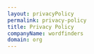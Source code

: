 ```yaml
---
layout: privacyPolicy
permalink: privacy-policy
title: Privacy Policy
companyName: wordfinders
domain: org
---
```

